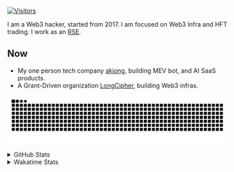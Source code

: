 <!-- markdownlint-disable MD041 MD010 MD033 -->
[![Visitors](https://api.visitorbadge.io/api/daily?path=Akagi201%2FAkagi201&label=Visitors%20Today&countColor=%2337d67a)](https://visitorbadge.io/status?path=Akagi201%2FAkagi201)

I am a Web3 hacker, started from 2017. I am focused on Web3 Infra and HFT trading.
I work as an [RSE](https://us-rse.org/about/what-is-an-rse/).

## Now

* My one person tech company [akjong](https://github.com/akjong), building MEV bot, and AI SaaS products.
* A Grant-Driven organization [LongCipher](https://github.com/longcipher), building Web3 infras.

[![github contribution grid snake animation](https://raw.githubusercontent.com/Akagi201/Akagi201/output/github-contribution-grid-snake.svg#gh-light-mode-only)](https://github.com/Akagi201)

<details>
<summary>GitHub Stats</summary>
  <a href="https://github.com/Akagi201"><img alt="Profile Detail" src="https://raw.githubusercontent.com/Akagi201/Akagi201/master/profile-summary-card-output/dracula/0-profile-details.svg" /></a>
  <a href="https://github.com/Akagi201"><img alt="Github Stats" src="https://raw.githubusercontent.com/Akagi201/Akagi201/master/profile-summary-card-output/dracula/3-stats.svg" /></a>
  <a href="https://github.com/Akagi201"><img alt="Lang By Commits" src="https://raw.githubusercontent.com/Akagi201/Akagi201/master/profile-summary-card-output/dracula/2-most-commit-language.svg" /></a>
</details>

<details>
<summary>Wakatime Stats</summary>
<br>

<!--START_SECTION:waka-->

```txt
From: 17 July 2025 - To: 24 July 2025

Total Time: 65 hrs 20 mins

Other              23 hrs 49 mins  █████████░░░░░░░░░░░░░░░░   36.47 %
sh                 17 hrs 19 mins  ██████▓░░░░░░░░░░░░░░░░░░   26.53 %
Rust               9 hrs 34 mins   ███▓░░░░░░░░░░░░░░░░░░░░░   14.66 %
TOML               5 hrs 16 mins   ██░░░░░░░░░░░░░░░░░░░░░░░   08.07 %
Markdown           2 hrs 30 mins   █░░░░░░░░░░░░░░░░░░░░░░░░   03.85 %
SQL                1 hr 45 mins    ▓░░░░░░░░░░░░░░░░░░░░░░░░   02.69 %
HTML               1 hr 41 mins    ▓░░░░░░░░░░░░░░░░░░░░░░░░   02.58 %
TypeScript         53 mins         ▒░░░░░░░░░░░░░░░░░░░░░░░░   01.36 %
SCSS               27 mins         ▒░░░░░░░░░░░░░░░░░░░░░░░░   00.70 %
JSON               18 mins         ░░░░░░░░░░░░░░░░░░░░░░░░░   00.47 %
```

<!--END_SECTION:waka-->

</details>
